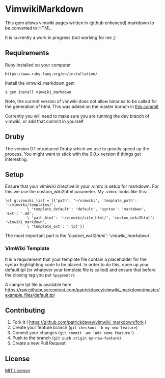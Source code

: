 # VimwikiMarkdown

This gem allows vimwiki pages written in (github enhanced) markdown
to be converted to HTML.

It is currently a work in progress (but working for me ;)

## Requirements

Ruby installed on your computer

    https://www.ruby-lang.org/en/installation/

Install the vimwiki_markdown gem

    $ gem install vimwiki_markdown

Note, the current version of vimwiki does not allow binaries to be called
for the generation of html.  This was added on the master branch in [this commit](https://github.com/vimwiki/vimwiki/commit/c1a5bb51adc8cacaa70e2804106817b68295f932)

Currently you will need to make sure you are running the dev branch of vimwiki, or add that commit in yourself

## Druby

The version 0.1 introduced Druby which we use to greatly speed up the process.  You might want to stick
with the 0.0.x version if things get interesting.


## Setup

Ensure that your vimiwiki directive in your .vimrc is setup for markdown.  For
this we use the custom_wiki2html parameter.  My .vimrc looks like this:

    let g:vimwiki_list = [{'path': '~/vimwiki', 'template_path': '~/vimwiki/templates/',
              \ 'template_default': 'default', 'syntax': 'markdown', 'ext': '.md',
              \ 'path_html': '~/vimwiki/site_html/', 'custom_wiki2html': 'vimwiki_markdown',
              \ 'template_ext': '.tpl'}]

The most important part is the *'custom_wiki2html': 'vimwiki_markdown'*

### VimWiki Template

It is a requirement that your template file contain a placeholder
for the syntax highlighting code to be placed.  In order to do this,
open up your default.tpl (or whatever your template file is called)
and ensure that before the closing </head> tag you put
`%pygments%`

A sample tpl file is available here https://raw.githubusercontent.com/patrickdavey/vimwiki_markdown/master/example_files/default.tpl


## Contributing

1. Fork it ( https://github.com/patrickdavey/vimwiki_markdown/fork )
2. Create your feature branch (`git checkout -b my-new-feature`)
3. Commit your changes (`git commit -am 'Add some feature'`)
4. Push to the branch (`git push origin my-new-feature`)
5. Create a new Pull Request


## License

[MIT License](http://opensource.org/licenses/mit-license.php)
